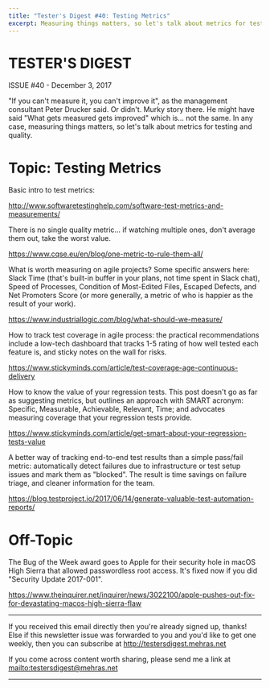 ```yaml
---
title: "Tester's Digest #40: Testing Metrics"
excerpt: Measuring things matters, so let's talk about metrics for testing and quality.
---
```


TESTER'S DIGEST
===============
ISSUE #40 - December 3, 2017

"If you can't measure it, you can't improve it", as the management consultant Peter Drucker said. Or didn't. Murky story there. He might have said "What gets measured gets improved" which is... not the same. In any case, measuring things matters, so let's talk about metrics for testing and quality.

Topic: Testing Metrics
======================

Basic intro to test metrics:

<http://www.softwaretestinghelp.com/software-test-metrics-and-measurements/>

There is no single quality metric... if watching multiple ones, don't average them out, take the worst value.

<https://www.cqse.eu/en/blog/one-metric-to-rule-them-all/>

What is worth measuring on agile projects? Some specific answers here: Slack Time (that's built-in buffer in your plans, not time spent in Slack chat), Speed of Processes, Condition of Most-Edited Files, Escaped Defects, and Net Promoters Score (or more generally, a metric of who is happier as the result of your work).

<https://www.industriallogic.com/blog/what-should-we-measure/>

How to track test coverage in agile process: the practical recommendations include a low-tech dashboard that tracks 1-5 rating of how well tested each feature is, and sticky notes on the wall for risks.

<https://www.stickyminds.com/article/test-coverage-age-continuous-delivery>

How to know the value of your regression tests. This post doesn't go as far as suggesting metrics, but outlines an approach with SMART acronym: Specific, Measurable, Achievable, Relevant, Time; and advocates measuring coverage that your regression tests provide.

<https://www.stickyminds.com/article/get-smart-about-your-regression-tests-value>

A better way of tracking end-to-end test results than a simple pass/fail metric: automatically detect failures due to infrastructure or test setup issues and mark them as "blocked". The result is time savings on failure triage, and cleaner information for the team.

<https://blog.testproject.io/2017/06/14/generate-valuable-test-automation-reports/>

Off-Topic
=========

The Bug of the Week award goes to Apple for their security hole in macOS High Sierra that allowed passwordless root access. It's fixed now if you did "Security Update 2017-001".

<https://www.theinquirer.net/inquirer/news/3022100/apple-pushes-out-fix-for-devastating-macos-high-sierra-flaw>

---

If you received this email directly then you're already signed up, thanks! Else
if this newsletter issue was forwarded to you and you'd like to get one weekly,
then you can subscribe at <http://testersdigest.mehras.net>

If you come across content worth sharing, please send me a link at
<mailto:testersdigest@mehras.net>

---
